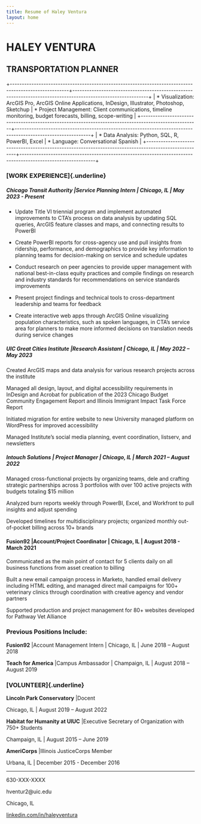 ```yaml
---
title: Resume of Haley Ventura
layout: home
---
```


# HALEY VENTURA

## **TRANSPORTATION PLANNER**

+------------------------------------------------------------------------------------------------------+-------------------------------------------------------------------------------------------------------------+
| \* Visualization: ArcGIS Pro, ArcGIS Online Applications, InDesign, Illustrator, Photoshop, Sketchup | \* Project Management: Client communications, timeline monitoring, budget forecasts, billing, scope-writing |
+------------------------------------------------------------------------------------------------------+-------------------------------------------------------------------------------------------------------------+
| \* Data Analysis: Python, SQL, R, PowerBI, Excel                                                     | \* Language: Conversational Spanish                                                                         |
+------------------------------------------------------------------------------------------------------+-------------------------------------------------------------------------------------------------------------+

### [**WORK EXPERIENCE**]{.underline}

##### **Chicago Transit Authority** \|Service Planning Intern \| Chicago, IL \| May 2023 - Present

-   Update Title VI triennial program and implement automated improvements to CTA’s process on data analysis by updating SQL queries, ArcGIS feature classes and maps, and connecting results to PowerBI

-   Create PowerBI reports for cross-agency use and pull insights from ridership, performance, and demographics to provide key information to planning teams for decision-making on service and schedule updates

-   Conduct research on peer agencies to provide upper management with national best-in-class equity practices and compile findings on research and industry standards for recommendations on service standards improvements

-   Present project findings and technical tools to cross-department leadership and teams for feedback

-   Create interactive web apps through ArcGIS Online visualizing population characteristics, such as spoken languages, in CTA’s service area for planners to make more informed decisions on translation needs during service changes

##### **UIC Great Cities Institute** \|Research Assistant \| Chicago, IL \| May 2022 – May 2023

Created ArcGIS maps and data analysis for various research projects across the institute

Managed all design, layout, and digital accessibility requirements in InDesign and Acrobat for publication of the 2023 Chicago Budget Community Engagement Report and Illinois Immigrant Impact Task Force Report

Initiated migration for entire website to new University managed platform on WordPress for improved accessibility

Managed Institute’s social media planning, event coordination, listserv, and newsletters

##### **Intouch Solutions** \| Project Manager \| Chicago, IL \| March 2021 – August 2022

Managed cross-functional projects by organizing teams, dele and crafting strategic partnerships across 3 portfolios with over 100 active projects with budgets totaling \$15 million

Analyzed burn reports weekly through PowerBI, Excel, and Workfront to pull insights and adjust spending

Developed timelines for multidisciplinary projects; organized monthly out-of-pocket billing across 10+ brands

#### **Fusion92** \|Account/Project Coordinator \| Chicago, IL \| August 2018 - March 2021

Communicated as the main point of contact for 5 clients daily on all business functions from asset creation to billing

Built a new email campaign process in Marketo, handled email delivery including HTML editing, and managed direct mail campaigns for 100+ veterinary clinics through coordination with creative agency and vendor partners

Supported production and project management for 80+ websites developed for Pathway Vet Alliance

### **Previous Positions Include:**

**Fusion92** \|Account Management Intern \| Chicago, IL \| June 2018 – August 2018

**Teach for America** \|Campus Ambassador \| Champaign, IL \| August 2018 – August 2019

### [**VOLUNTEER**]{.underline}

**Lincoln Park Conservatory** \|Docent

Chicago, IL \| August 2019 – August 2022

**Habitat for Humanity at UIUC** \|Executive Secretary of Organization with 750+ Students

Champaign, IL \| August 2015 – June 2019

**AmeriCorps** \|Illinois JusticeCorps Member

Urbana, IL \| December 2015 - December 2016

------------------------------------------------------------------------

630-XXX-XXXX

hventur2\@uic.edu

Chicago, IL

[linkedin.com/in/haleyventura](linkedin.com/in/haleyventura)
